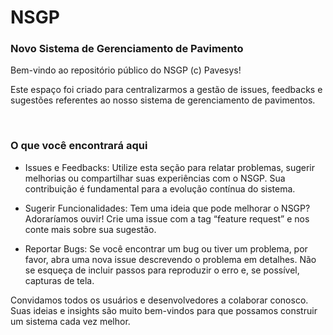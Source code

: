 # NSGP
<h3> Novo Sistema de Gerenciamento de Pavimento </h3>

Bem-vindo ao repositório público do NSGP (c) Pavesys!

Este espaço foi criado para centralizarmos a gestão de issues, feedbacks e sugestões referentes ao nosso sistema de gerenciamento de pavimentos.

<br>
<h3> O que você encontrará aqui</h3>

- Issues e Feedbacks: Utilize esta seção para relatar problemas, sugerir melhorias ou compartilhar suas experiências com o NSGP.
Sua contribuição é fundamental para a evolução contínua do sistema.

- Sugerir Funcionalidades: Tem uma ideia que pode melhorar o NSGP? Adoraríamos ouvir! Crie uma issue com a tag “feature request” e nos conte mais sobre sua sugestão.

- Reportar Bugs: Se você encontrar um bug ou tiver um problema, por favor, abra uma nova issue descrevendo o problema em detalhes. Não se esqueça de incluir passos para reproduzir o erro e, se possível, capturas de tela.

Convidamos todos os usuários e desenvolvedores a colaborar conosco. Suas ideias e insights são muito bem-vindos para que possamos construir um sistema cada vez melhor.
